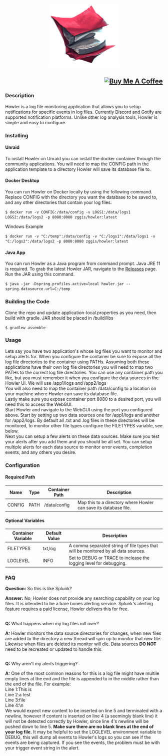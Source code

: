 <div align="center"><img height="200px" alt="logo" src="/favicon.webp?raw=true"/></div>

## <div align="right"><a href="https://www.buymeacoffee.com/zggis" target="_blank"><img src="https://cdn.buymeacoffee.com/buttons/default-orange.png" alt="Buy Me A Coffee" height="41" width="174"></a></div>

### Description
Howler is a log file monitoring application that allows you to setup notifications for specific events in log files. Currently Discord and Gotify are supported notification platforms. Unlike other log analysis tools, Howler is simple and easy to configure.

### Installing
#### Unraid
To install Howler on Unraid you can install the docker container through the community applications. You will need to map the CONFIG path in the application template to a directory Howler will save its database file to.
#### Docker Desktop
You can run Howler on Docker locally by using the following command. Replace CONFIG with the directory you want the database to be saved to, and any other directories that contain your log files.
```
$ docker run -v CONFIG:/data/config -v LOGS1:/data/logs1 LOGS2:/data/logs2 -p 8080:8080 zggis/howler:latest
```
Windows Example
```
$ docker run -v "C:/temp":/data/config -v "C:/logs1":/data/logs1 -v "C:/logs2":/data/logs2 -p 8080:8080 zggis/howler:latest
```
#### Java App
You can run Howler as a Java program from command prompt. Java JRE 11 is required. To grab the latest Howler JAR, navigate to the <a href="https://github.com/Zggis/howler/releases">Releases</a> page. Run the JAR using this command.
```
$ java -jar -Dspring.profiles.active=local howler.jar --spring.datasource.url=C:/temp
```

### Building the Code
Clone the repo and update application-local.properties as you need, then build with gradle. JAR should be placed in /build/libs
```
$ gradlew assemble
```

### Usage
Lets say you have two application's whose log files you want to monitor and setup alerts for. When you configure the container be sure to expose all the log file directories to the container using PATHs. Assuming both these applications have their own log file directories you will need to map two PATHs to the correct log file directories. You can use any container path you like, but you must remember it when you configure the data sources in the Howler UI. We will use /app1/logs and /app2/logs<br>
You will also need to map the container path /data/config to a location on your machine where Howler can save its database file.<br>
Lastly make sure you expose container port 8080 to a desired port, you will need this to access the WebGUI.<br>
Start Howler and navigate to the WebGUI using the port you configured above. Start by setting up two data sources one for /app1/logs and another for /app2/logs. By default all .txt and .log files in these directories will be monitored, to monitor other file types configure the FILETYPES variable, see below.<br>
Next you can setup a few alerts on these data sources. Make sure you test your alerts after you add them and you should be all set. You can setup multiple alerts for each data source to monitor error events, completion events, and any others you desire.

### Configuration

#### Required Path
Name | Type | Container Path | Description
--- | --- | --- | ---
CONFIG | PATH | /data/config | Map this to a directory where Howler can save its database file.

#### Optional Variables
Container Variable | Default Value | Description
--- | --- | ---
FILETYPES | txt,log | A comma separated string of file types that will be monitored by all data sources.
LOGLEVEL | INFO | Set to DEBUG or TRACE to inclease the logging level for debugging.

### FAQ
**Question:** So this is like Splunk?

**Answer:** No, Howler does not provide any searching capability on your log files. It is intended to be a bare bones alerting service. Splunk's alerting feature requires a paid license, Howler delivers this for free.
##
**Q:** What happens when my log files roll over?

**A:** Howler monitors the data source directories for changes, when new files are added to the directory a new thread will spin up to monitor that new file. Likewise when files are deleted its monitor will die. Data sources <strong>DO NOT</strong> need to be recreated or updated to handle this.
##
**Q:** Why aren't my alerts triggering?

**A:** One of the most common reasons for this is a log file might have multile empty lines at the end and the file is appended to in the middle rather than the end of the file. For example:<br>
Line 1:This is<br>
Line 2:a test<br>
Line 3:file<br>
Line 4:\n<br>
We would expect new content to be inserted on line 5 and terminated with a newline, however if content is inserted on line 4 (a seemingly blank line) it will not be detected correctly by Howler, since line 4's newline will be pushed down to line 5. <strong>Make sure there are no blank lines at the end of your log file.</strong> It may be helpful to set the LOGLEVEL environment variable to DEBUG, this will dump all events to Howler's logs so you can see if the events are being captured. If you see the events, the problem must be with your trigger event string in the alert.
